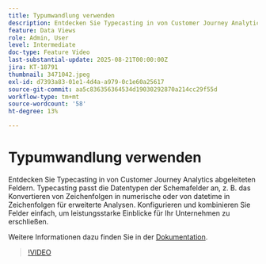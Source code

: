 ```yaml
---
title: Typumwandlung verwenden
description: Entdecken Sie Typecasting in von Customer Journey Analytics abgeleiteten Feldern.
feature: Data Views
role: Admin, User
level: Intermediate
doc-type: Feature Video
last-substantial-update: 2025-08-21T00:00:00Z
jira: KT-18791
thumbnail: 3471042.jpeg
exl-id: d7393a83-01e1-4d4a-a979-0c1e60a25617
source-git-commit: aa5c836356364534d19030292870a214cc29f55d
workflow-type: tm+mt
source-wordcount: '58'
ht-degree: 13%

---
```


# Typumwandlung verwenden

Entdecken Sie Typecasting in von Customer Journey Analytics abgeleiteten Feldern. Typecasting passt die Datentypen der Schemafelder an, z. B. das Konvertieren von Zeichenfolgen in numerische oder von datetime in Zeichenfolgen für erweiterte Analysen. Konfigurieren und kombinieren Sie Felder einfach, um leistungsstarke Einblicke für Ihr Unternehmen zu erschließen.

Weitere Informationen dazu finden Sie in der [Dokumentation](https://experienceleague.adobe.com/de/docs/analytics-platform/using/cja-dataviews/derived-fields).

>[!VIDEO](https://video.tv.adobe.com/v/3471063/?learn=on&captions=ger)
